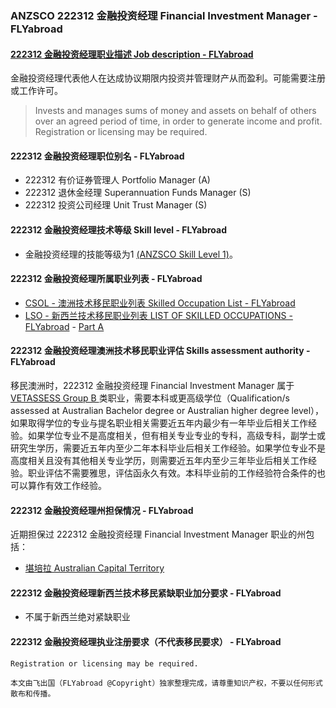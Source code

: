### ANZSCO 222312 金融投资经理 Financial Investment Manager - FLYabroad ###

####  [222312 金融投资经理职业描述 Job description - FLYabroad](http://www.flyabroadvisa.com/anzsco/2223.html#222312)

金融投资经理代表他人在达成协议期限内投资并管理财产从而盈利。可能需要注册或工作许可。

> Invests and manages sums of money and assets on behalf of others over an agreed period of time, in order to generate income and profit. Registration or licensing may be required.

#### 222312 金融投资经理职位别名 - FLYabroad
 
- 222312 有价证券管理人 Portfolio Manager (A)
- 222312 退休金经理 Superannuation Funds Manager (S)
- 222312 投资公司经理 Unit Trust Manager (S)

#### 222312 金融投资经理技术等级 Skill level - FLYabroad

- 金融投资经理的技能等级为1 [(ANZSCO Skill Level 1)](http://www.flyabroadvisa.com/anzsco/)。

#### 222312 金融投资经理所属职业列表 - FLYabroad

- [CSOL - 澳洲技术移民职业列表 Skilled Occupation List - FLYabroad](http://www.flyabroadvisa.com/sol/)
- [LSO - 新西兰技术移民职业列表 LIST OF SKILLED OCCUPATIONS - FLYabroad](http://nz.flyabroadvisa.com/lso/) - [Part A](parta)

#### 222312 金融投资经理澳洲技术移民职业评估 Skills assessment authority - FLYabroad

移民澳洲时，222312 金融投资经理 Financial Investment Manager 属于 [VETASSESS Group B ](http://www.flyabroadvisa.com/ass/vetassess.html)类职业，需要本科或更高级学位（Qualification/s assessed at Australian Bachelor degree or Australian higher degree level），如果取得学位的专业与提名职业相关需要近五年内最少有一年毕业后相关工作经验。如果学位专业不是高度相关，但有相关专业专业的专科，高级专科，副学士或研究生学历，需要近五年内至少二年本科毕业后相关工作经验。如果学位专业不是高度相关且没有其他相关专业学历，则需要近五年内至少三年毕业后相关工作经验。职业评估不需要雅思，评估函永久有效。本科毕业前的工作经验符合条件的也可以算作有效工作经验。

#### 222312 金融投资经理州担保情况 - FLYabroad

近期担保过 222312 金融投资经理 Financial Investment Manager 职业的州包括：

- [堪培拉 Australian Capital Territory](http://www.flyabroadvisa.com/zdb/act.html)

#### 222312 金融投资经理新西兰技术移民紧缺职业加分要求 - FLYabroad

- 不属于新西兰绝对紧缺职业

#### 222312 金融投资经理执业注册要求（不代表移民要求） - FLYabroad

    Registration or licensing may be required.

`本文由飞出国（FLYabroad @Copyright）独家整理完成，请尊重知识产权，不要以任何形式散布和传播。`